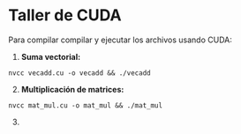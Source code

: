 # Taller de CUDA

Para compilar compilar y ejecutar los archivos usando CUDA:

1. **Suma vectorial:**
```
nvcc vecadd.cu -o vecadd && ./vecadd
```
2. **Multiplicación de matrices:**
```
nvcc mat_mul.cu -o mat_mul && ./mat_mul
```
3. 
